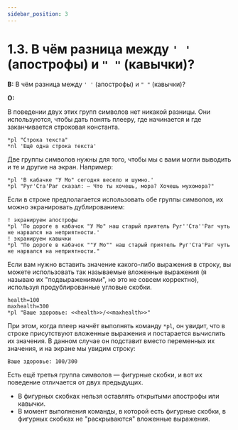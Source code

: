 ```yaml
---
sidebar_position: 3
---
```


# 1.3. В чём разница между `' '` (апострофы) и `" "` (кавычки)?
<!-- [:faq_01_03] -->

**В:** В чём разница между `' '` (апострофы) и `" "` (кавычки)?

**О:**

В поведении двух этих групп символов нет никакой разницы. Они используются, чтобы дать понять плееру, где начинается и где заканчивается строковая константа.

```qsp
*pl "Строка текста"
*nl 'Ещё одна строка текста'
```

Две группы символов нужны для того, чтобы мы с вами могли выводить и те и другие на экран. Например:

```qsp
*pl 'В кабачке "У Мо" сегодня весело и шумно.'
*pl "Руг'Ста'Раг сказал: — Что ты хочешь, мора? Хочешь мухомора?"
```

Если в строке предполагается использовать обе группы символов, их можно экранировать дублированием:

```qsp
! экранируем апострофы
*pl 'По дороге в кабачок "У Мо" наш старый приятель Руг''Ста''Раг чуть не нарвался на неприятности.'
! экранируем кавычки
*pl "По дороге в кабачок ""У Мо"" наш старый приятель Руг'Ста'Раг чуть не нарвался на неприятности."
```

Если вам нужно вставить значение какого-либо выражения в строку, вы можете использовать так называемые вложенные выражения (я называю их "подвыражениями", но это не совсем корректно), используя продублированные угловые скобки.

```qsp
health=100
maxhealth=300
*pl "Ваше здоровье: <<health>>/<<maxhealth>>"
```

При этом, когда плеер начнёт выполнять команду `*pl`, он увидит, что в строке присутствуют вложенные выражения и постарается вычислить их значения. В данном случае он подставит вместо переменных их значения, и на экране мы увидим строку:

```
Ваше здоровье: 100/300
```

Есть ещё третья группа символов — фигурные скобки, и вот их поведение отличается от двух предыдущих.

* В фигурных скобках нельзя оставлять открытыми апострофы или кавычки.
* В момент выполнения команды, в которой есть фигурные скобки, в фигурных скобках не "раскрываются" вложенные выражения.

